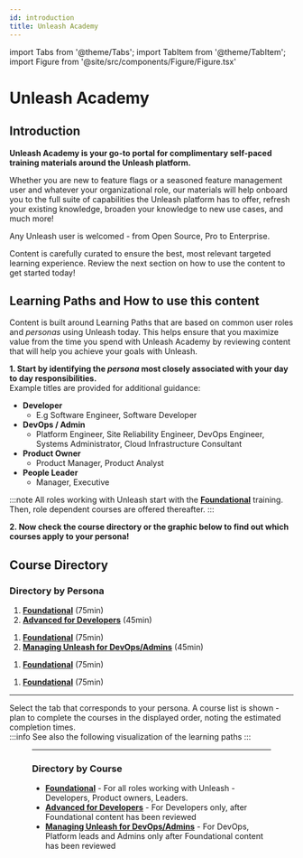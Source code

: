 ```yaml
---
id: introduction
title: Unleash Academy
---
```

import Tabs from '@theme/Tabs';
import TabItem from '@theme/TabItem';
import Figure from '@site/src/components/Figure/Figure.tsx'

# Unleash Academy

## Introduction

**Unleash Academy is your go-to portal for complimentary self-paced training materials around the Unleash platform.**

Whether you are new to feature flags or a seasoned feature management user and whatever your organizational role, our materials will help onboard you to the full suite of capabilities the Unleash platform has to offer, refresh your existing knowledge, broaden your knowledge to new use cases, and much more!  

Any Unleash user is welcomed - from Open Source, Pro to Enterprise.  

Content is carefully curated to ensure the best, most relevant targeted learning experience. Review the next section on how to use the content to get started today!  


## Learning Paths and How to use this content

Content is built around Learning Paths that are based on common user roles and _personas_ using Unleash today. This helps ensure that you maximize value from the time you spend with Unleash Academy by reviewing content that will help you achieve your goals with Unleash.

**1. Start by identifying the _persona_ most closely associated with your day to day responsibilities.**  
Example titles are provided for additional guidance:

- **Developer**
  * E.g Software Engineer, Software Developer
- **DevOps / Admin**
  * Platform Engineer, Site Reliability Engineer, DevOps Engineer, Systems Administrator, Cloud Infrastructure Consultant
- **Product Owner**
  * Product Manager, Product Analyst
- **People Leader**
  * Manager, Executive

:::note
All roles working with Unleash start with the [**Foundational**](foundational.md) training. Then, role dependent courses are offered thereafter.
:::

**2. Now check the course directory or the graphic below to find out which courses apply to your persona!**  


## Course Directory
  
### Directory by Persona


<Tabs>
  <TabItem value="Developer" label="Developer" default>
<ol>
<li><a href="foundational"><strong>Foundational</strong></a> (75min)  </li>
<li><a href="advanced-for-devs"><strong>Advanced for Developers</strong></a> (45min)</li>
</ol>
  </TabItem>
  <TabItem value="DevOps / Admin" label="DevOps / Admin">
<ol>
<li><a href="foundational"><strong>Foundational</strong></a> (75min)  </li>
<li><a href="managing-unleash-for-devops"><strong>Managing Unleash for DevOps/Admins</strong></a> (45min)</li>
</ol>
  </TabItem>
  <TabItem value="Product Owner" label="Product Owner">
<ol>
<li><a href="foundational"><strong>Foundational</strong></a> (75min)  </li>
</ol>
  </TabItem>
  <TabItem value="People Leader" label="People Leader">
<ol>
<li><a href="foundational"><strong>Foundational</strong></a> (75min)  </li>
</ol>
  </TabItem>
</Tabs>

---
  
Select the tab that corresponds to your persona. A course list is shown - plan to complete the courses in the displayed order, noting the estimated completion times.  
:::info
See also the following visualization of the learning paths
::: 
<Figure caption="Learnings Paths organized by Persona" alt="Course order for Developer, DevOps, Product and Leader personas" img="/img/academy-learning-paths.svg"/>


---
  
### Directory by Course

- [**Foundational**](foundational.md) - For all roles working with Unleash - Developers, Product owners, Leaders.  
- [**Advanced for Developers**](advanced-for-devs.md) - For Developers only, after Foundational content has been reviewed  
- [**Managing Unleash for DevOps/Admins**](managing-unleash-for-devops.md) - For DevOps, Platform leads and Admins only after Foundational content has been reviewed